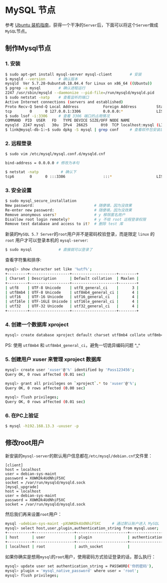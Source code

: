 # MySQL 节点

参考 [Ubuntu 装机指南](https://blog.codekissyoung.com/%E5%88%86%E5%B8%83%E5%BC%8F/UbuntuServer)，获得一个干净的`Server`后，下面可以将这个`Server`做成`MySQL`节点。

## 制作Mysql节点

### 1. 安装

```bash
$ sudo apt-get install mysql-server mysql-client        # 安装
$ mysqld --version      # 确认版本
mysqld  Ver 5.7.28-0ubuntu0.18.04.4 for Linux on x86_64 ((Ubuntu))
$ pgrep -a mysql        # 确认进程运行
2247 /usr/sbin/mysqld --daemonize --pid-file=/run/mysqld/mysqld.pid
$ sudo netstat -natp    # 查看监听的端口
Active Internet connections (servers and established)
Proto Recv-Q Send-Q Local Address           Foreign Address         State       PID/Program name    
tcp        0      0 127.0.0.1:3306          0.0.0.0:*               LISTEN      2247/mysqld     
$ sudo lsof -i:3306     # 查看 3306 端口的占用情况
COMMAND  PID  USER   FD   TYPE DEVICE SIZE/OFF NODE NAME
mysqld  2247 mysql   30u  IPv4  26625      0t0  TCP localhost:mysql (LISTEN)
$ link@mysql-db-1:~$ sudo dpkg -S mysql | grep conf     # 查看软件包安装后的所有文件清单
```

### 2. 远程登录

```bash
$ sudo vim /etc/mysql/mysql.conf.d/mysqld.cnf

bind-address = 0.0.0.0 # 修改为本句

$ netstat -natp          # 确认下
tcp6       0      0 :::3306                 :::*                    LISTEN      -     
```

### 3. 安全设置

```bash
$ sudo mysql_secure_installation
New password:                           # 随便填，因为没效果 
Re-enter new password:                  # 随便填，因为没效果
Remove anonymous users?                 # y 移除匿名用户
Disallow root login remotely?           # y 不给 root 远程登录权限
Remove test database and access to it?  # 删除 test 库
```

新装的`MySQL 5.7 Server`的`root`用户并不是密码校验登录，而是限定 `linux` 的 `root` 用户才可以登录本机的 `mysql-server`:

```bash
$ sudo mysql            # 直接就可以登录了
```

查看字符集和排序:

```bash
mysql> show character set like '%utf%';
+---------+------------------+--------------------+--------+
| Charset | Description      | Default collation  | Maxlen |
+---------+------------------+--------------------+--------+
| utf8    | UTF-8 Unicode    | utf8_general_ci    |      3 |
| utf8mb4 | UTF-8 Unicode    | utf8mb4_general_ci |      4 |
| utf16   | UTF-16 Unicode   | utf16_general_ci   |      4 |
| utf16le | UTF-16LE Unicode | utf16le_general_ci |      4 |
| utf32   | UTF-32 Unicode   | utf32_general_ci   |      4 |
+---------+------------------+--------------------+--------+
```

### 4. 创建一个数据库 xproject 

```bash
mysql> create database xproject default charset utf8mb4 collate utf8mb4_general_ci;
```
PS: 使用 `utf8mb4` 和 `utf8mb4_general_ci`，避免一切诡异编码问题 ^_^

### 5. 创建用户 xuser 来管理 xproject 数据库

```bash
mysql> create user 'xuser'@'%' identified by 'Pass123456';
Query OK, 0 rows affected (0.01 sec)

mysql> grant all privileges on `xproject`.* to 'xuser'@'%';
Query OK, 0 rows affected (0.00 sec)

mysql> flush privileges;
Query OK, 0 rows affected (0.01 sec)
```

### 6. 在PC上验证

```bash
$ mysql -h192.168.13.3 -uxuser -p
```

## 修改root用户

新安装的`mysql-server`的默认用户信息都在`/etc/mysql/debian.cnf`文件里：

```mysql
[client]
host = localhost
user = debian-sys-maint
password = XUWKDk4UdNhiF5XC
socket = /var/run/mysqld/mysqld.sock
[mysql_upgrade]
host = localhost
user = debian-sys-maint
password = XUWKDk4UdNhiF5XC
socket = /var/run/mysqld/mysqld.sock
```

然后我们再来设置`root`用户：

```bash
mysql -udebian-sys-maint -pXUWKDk4UdNhiF5XC     # 通过默认账户进入 MySQL
mysql> select host,user,plugin,authentication_string from mysql.user;
+-----------+------------------+-----------------------+------------------------+
| host      | user             | plugin                | authentication_string  |
+-----------+------------------+-----------------------+------------------------+
| localhost | root             | auth_socket           |                        |
```

如果你确实是想用`mysql`的`root`用户，使用密码方式验证登录的话，那么执行：

```bash
mysql> update user set authentication_string = PASSWORD('你的密码'),
mysql> plugin = 'mysql_native_password' where user = 'root';
mysql> flush privileges;
```
